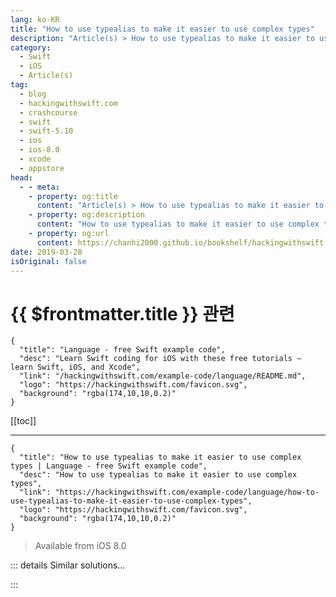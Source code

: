 ```yaml
---
lang: ko-KR
title: "How to use typealias to make it easier to use complex types"
description: "Article(s) > How to use typealias to make it easier to use complex types"
category:
  - Swift
  - iOS
  - Article(s)
tag: 
  - blog
  - hackingwithswift.com
  - crashcourse
  - swift
  - swift-5.10
  - ios
  - ios-8.0
  - xcode
  - appstore
head:
  - - meta:
    - property: og:title
      content: "Article(s) > How to use typealias to make it easier to use complex types"
    - property: og:description
      content: "How to use typealias to make it easier to use complex types"
    - property: og:url
      content: https://chanhi2000.github.io/bookshelf/hackingwithswift.com/example-code/language/how-to-use-typealias-to-make-it-easier-to-use-complex-types.html
date: 2019-03-28
isOriginal: false
---
```


# {{ $frontmatter.title }} 관련

```component VPCard
{
  "title": "Language - free Swift example code",
  "desc": "Learn Swift coding for iOS with these free tutorials – learn Swift, iOS, and Xcode",
  "link": "/hackingwithswift.com/example-code/language/README.md",
  "logo": "https://hackingwithswift.com/favicon.svg",
  "background": "rgba(174,10,10,0.2)"
}
```

[[toc]]

---

```component VPCard
{
  "title": "How to use typealias to make it easier to use complex types | Language - free Swift example code",
  "desc": "How to use typealias to make it easier to use complex types",
  "link": "https://hackingwithswift.com/example-code/language/how-to-use-typealias-to-make-it-easier-to-use-complex-types",
  "logo": "https://hackingwithswift.com/favicon.svg",
  "background": "rgba(174,10,10,0.2)"
}
```

> Available from iOS 8.0

<!-- TODO: 작성 -->

<!-- 
Although it’s generally a good idea to use structs or classes for defining your types, sometimes you’ll find yourself using tuples. If this happens to you, it’s quite tedious having to type the full definition of your tuple whenever you want to use it, so the `typealias` lets you create a specific name for it:

```swift
typealias Name = (first: String, last: String)
```

Type aliases are also useful when you might want to change the underlying type used for data. For example, you might store a value as a `Float` today, but you want to leave open the option to switch to a `Double` later on. In this situation, you’d use `typealias` like this:

```swift
typealias MyValue = Float
```

You can then go ahead and use `MyValue` everywhere in your code, and if you ever choose to change to `Double` you can just change the type alias and all your code will update.

-->

::: details Similar solutions…

<!--
/quick-start/swiftui/swiftui-tips-and-tricks">SwiftUI tips and tricks 
/example-code/language/how-to-fix-the-error-expression-was-too-complex-to-be-solved-in-reasonable-time">How to fix the error “Expression was too complex to be solved in reasonable time” 
/quick-start/swiftui/whats-the-difference-between-observedobject-state-and-environmentobject">What’s the difference between @ObservedObject, @State, and @EnvironmentObject? 
/example-code/language/how-to-safely-use-reference-types-inside-value-types-with-isknownuniquelyreferenced">How to safely use reference types inside value types with isKnownUniquelyReferenced() 
/quick-start/swiftui/all-swiftui-property-wrappers-explained-and-compared">All SwiftUI property wrappers explained and compared</a>
-->

:::

